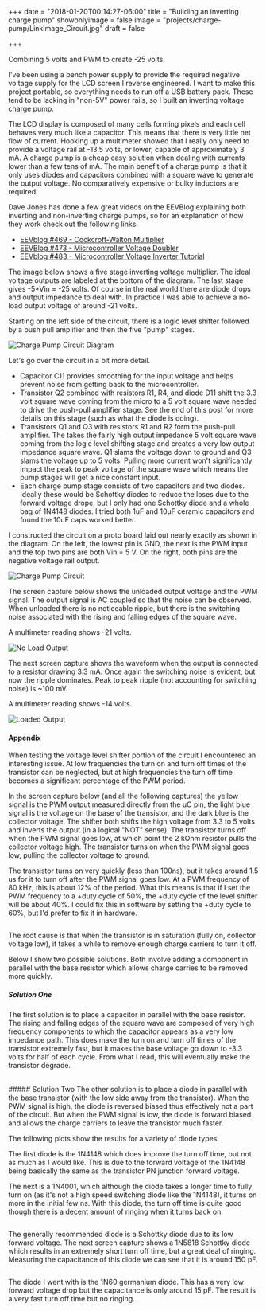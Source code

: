 +++
date = "2018-01-20T00:14:27-06:00"
title = "Building an inverting charge pump"
showonlyimage = false
image = "projects/charge-pump/LinkImage_Circuit.jpg"
draft = false

+++

Combining 5 volts and PWM to create -25 volts.
<!--more-->

I've been using a bench power supply to provide the required negative voltage supply for the LCD screen I reverse engineered. I want to make this project portable, so everything needs to run off a USB battery pack. These tend to be lacking in "non-5V" power rails, so I built an inverting voltage charge pump.

The LCD display is composed of many cells forming pixels and each cell behaves very much like a capacitor. This means that there is very little net flow of current. Hooking up a multimeter showed that I really only need to provide a voltage rail at -13.5  volts, or lower, capable of approximately 3 mA. A charge pump is a cheap easy solution when dealing with currents lower than a few tens of mA. The main benefit of a charge pump is that it only uses diodes and capacitors combined with a square wave to generate the output voltage. No comparatively expensive or bulky inductors are required. 

Dave Jones has done a few great videos on the EEVBlog explaining both inverting and non-inverting charge pumps, so for an explanation of how they work check out the following links.

* [EEVblog #469 - Cockcroft-Walton Multiplier](https://www.youtube.com/watch?v=ep3D_LC2UzU)
* [EEVBlog #473 - Microcontroller Voltage Doubler](https://www.youtube.com/watch?v=I4ED_8cuVTU)
* [EEVblog #483 - Microcontroller Voltage Inverter Tutorial](https://www.youtube.com/watch?v=LtoPHevexTM)

The image below shows a five stage inverting voltage multiplier. The ideal voltage outputs are labeled at the bottom of the diagram. The last stage gives -5*Vin = -25 volts. Of course in the real world there are diode drops and output impedance to deal with. In practice I was able to achieve a no-load output voltage of around -21 volts.

Starting on the left side of the circuit, there is a logic level shifter followed by a push pull amplifier and then the five "pump" stages.

<img src="/projects/charge-pump/pwm_charge_pump.svg" alt="Charge Pump Circuit Diagram"  class="img-responsive"/>

Let's go over the circuit in a bit more detail.

* Capacitor C11 provides smoothing for the input voltage and helps prevent noise from getting back to the microcontroller.
* Transistor Q2 combined with resistors R1, R4, and diode D11 shift the 3.3 volt square wave coming from the micro to a 5 volt square wave needed to drive the push-pull amplifier stage. See the end of this post for more details on this stage (such as what the diode is doing).
* Transistors Q1 and Q3 with resistors R1 and R2 form the push-pull amplifier. The takes the fairly high output impedance 5 volt square wave coming from the logic level shifting stage and creates a very low output impedance square wave. Q1 slams the voltage down to ground and Q3 slams the voltage up to 5 volts. Pulling more current won't significantly impact the peak to peak voltage of the square wave which means the pump stages will get a nice constant input. 
* Each charge pump stage consists of two capacitors and two diodes. Ideally these would be Schottky diodes to reduce the loses due to the forward voltage drope, but I only had one Schottky diode and a whole bag of 1N4148 diodes. I tried both 1uF and 10uF ceramic capacitors and found the 10uF caps worked better.

I constructed the circuit on a proto board laid out nearly exactly as shown in the diagram. On the left, the lowest pin is GND, the next is the PWM input and the top two pins are both Vin = 5 V. On the right, both pins are the negative voltage rail output.

<img src="/projects/charge-pump/ChargePump_Circuit.jpg" alt="Charge Pump Circuit"  class="img-responsive"/>

The screen capture below shows the unloaded output voltage and the PWM signal. The output signal is AC coupled so that the noise can be observed. When unloaded there is no noticeable ripple, but there is the switching noise associated with the rising and falling edges of the square wave. 

A multimeter reading shows -21 volts.

<img src="/projects/charge-pump/ChargePumpOutput_NoLoad.png" alt="No Load Output"  class="img-responsive"/>

The next screen capture shows the waveform when the output is connected to a resistor drawing 3.3 mA. Once again the switching noise is evident, but now the ripple dominates. Peak to peak ripple (not accounting for switching noise) is ~100 mV. 

A multimeter reading shows -14 volts.


<img src="/projects/charge-pump/ChargePumpOutput_Loaded.png" alt="Loaded Output"  class="img-responsive"/>


#### Appendix 

When testing the voltage level shifter portion of the circuit I encountered an interesting issue. At low frequencies the turn on and turn off times of the transistor can be neglected, but at high frequencies the turn off time becomes a significant percentage of the PWM period. 

In the screen capture below (and all the following captures) the yellow signal is the PWM output measured directly from the uC pin, the light blue signal is the voltage on the base of the transistor, and the dark blue is the collector voltage. The shifter both shifts the high voltage from 3.3 to 5 volts and inverts the output (in a logical "NOT" sense). The transistor turns off when the PWM signal goes low, at which point the 2 kOhm resistor pulls the collector voltage high. The transistor turns on when the PWM signal goes low, pulling the collector voltage to ground. 

The transistor turns on very quickly (less than 100ns), but it takes around 1.5 us for it to turn off after the PWM signal goes low. At a PWM frequency of 80 kHz, this is about 12% of the period. What this means is that if I set the PWM frequency to a +duty cycle of 50%, the +duty cycle of the level shifter will be about 40%. I could fix this in software by setting the +duty cycle to 60%, but I'd prefer to fix it in hardware. 

<img src="/projects/charge-pump/LevelShifter_JustResistor.png" alt=""  class="img-responsive"/>

The root cause is that when the transistor is in saturation (fully on, collector voltage low), it takes a while to remove enough charge carriers to turn it off. 

Below I show two possible solutions. Both involve adding a component in parallel with the base resistor which allows charge carries to be removed more quickly. 

##### Solution One
The first solution is to place a capacitor in parallel with the base resistor. The rising and falling edges of the square wave are composed of very high frequency components to which the capacitor appears as a very low impedance path. This does make the turn on and turn off times of the transistor extremely fast, but it makes the base voltage go down to -3.3 volts for half of each cycle. From what I read, this will eventually make the transistor degrade. 

<img src="/projects/charge-pump/LevelShifter_1uFCap.png" alt=""  class="img-responsive"/>
<br />
<br />
##### Solution Two
The other solution is to place a diode in parallel with the base transistor (with the low side away from the transistor). When the PWM signal is high, the diode is reversed biased thus effectively not a part of the circuit. But when the PWM signal is low, the diode is forward biased and allows the charge carriers to leave the transistor much faster. 

The following plots show the results for a variety of diode types.

The first diode is the 1N4148 which does improve the turn off time, but not as much as I would like. This is due to the forward voltage of the 1N4148 being basically the same as the transistor PN junction forward voltage. 
<img src="/projects/charge-pump/LevelShifter_1N4148.png" alt=""  class="img-responsive"/>

The next is a 1N4001, which although the diode takes a longer time to fully turn on (as it's not a high speed switching diode like the 1N4148), it turns on more in the initial few ns. With this diode, the turn off time is quite good though there is a decent amount of ringing when it turns back on.

<img src="/projects/charge-pump/LevelShifter_1N4001.png" alt=""  class="img-responsive"/>


The generally recommended diode is a Schottky diode due to its low forward voltage. The next screen capture shows a 1N5818 Schottky diode which results in an extremely short turn off time, but a great deal of ringing. Measuring the capacitance of this diode we can see that it is around 150 pF. 

<img src="/projects/charge-pump/LevelShifter_1N5818.png" alt=""  class="img-responsive"/>

The diode I went with is the 1N60 germanium diode. This has a very low forward voltage drop but the capacitance is only around 15 pF. The result is a very fast turn off time but no ringing.

<img src="/projects/charge-pump/LevelShifter_1N60.png" alt=""  class="img-responsive"/>




